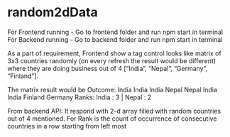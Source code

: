 # random2dData

For Frontend running - Go to frontend folder and run npm start in terminal
For Backend running - Go to backend folder and run npm start in terminal


As a part of requirement, Frontend show a tag control looks like matrix of 3x3
countries randomly (on every refresh the result would be different) where they are doing
business out of 4 [“India”, “Nepal”, “Germany”, “Finland”].

The matrix result would be
Outcome:
India India India
Nepal Nepal India
India Finland Germany
Ranks: India : 3 | Nepal : 2

From backend API: It respond with 2-d array filled with random countries out of
4 mentioned.
For Rank is the count of occurrence of consecutive countries in a row starting from left most
